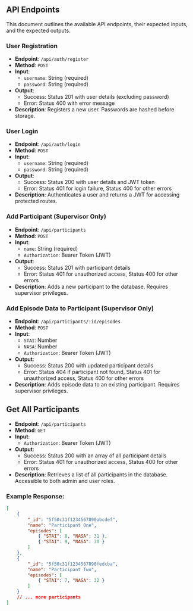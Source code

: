 
## API Endpoints

This document outlines the available API endpoints, their expected inputs, and the expected outputs.


### User Registration

- **Endpoint**: `/api/auth/register`
- **Method**: `POST`
- **Input**:
  - `username`: String (required)
  - `password`: String (required)
- **Output**:
  - Success: Status 201 with user details (excluding password)
  - Error: Status 400 with error message
- **Description**: Registers a new user. Passwords are hashed before storage.


### User Login

- **Endpoint**: `/api/auth/login`
- **Method**: `POST`
- **Input**:
  - `username`: String (required)
  - `password`: String (required)
- **Output**:
  - Success: Status 200 with user details and JWT token
  - Error: Status 401 for login failure, Status 400 for other errors
- **Description**: Authenticates a user and returns a JWT for accessing protected routes.


### Add Participant (Supervisor Only)

- **Endpoint**: `/api/participants`
- **Method**: `POST`
- **Input**:
  - `name`: String (required)
  - `Authorization`: Bearer Token (JWT)
- **Output**:
  - Success: Status 201 with participant details
  - Error: Status 401 for unauthorized access, Status 400 for other errors
- **Description**: Adds a new participant to the database. Requires supervisor privileges.


### Add Episode Data to Participant (Supervisor Only)

- **Endpoint**: `/api/participants/:id/episodes`
- **Method**: `POST`
- **Input**:
  - `STAI`: Number
  - `NASA`: Number
  - `Authorization`: Bearer Token (JWT)
- **Output**:
  - Success: Status 200 with updated participant details
  - Error: Status 404 if participant not found, Status 401 for unauthorized access, Status 400 for other errors
- **Description**: Adds episode data to an existing participant. Requires supervisor privileges.


## Get All Participants

- **Endpoint**: `/api/participants`
- **Method**: `GET`
- **Input**:
  - `Authorization`: Bearer Token (JWT)
- **Output**:
  - Success: Status 200 with an array of all participant details
  - Error: Status 401 for unauthorized access, Status 400 for other errors
- **Description**: Retrieves a list of all participants in the database. Accessible to both admin and user roles.

### Example Response:

```json
[
    {
        "_id": "5f50c31f1234567890abcdef",
        "name": "Participant One",
        "episodes": [
            { "STAI": 8, "NASA": 31 },
            { "STAI": 9, "NASA": 30 }
        ]
    },
    {
        "_id": "5f50c31f1234567890fedcba",
        "name": "Participant Two",
        "episodes": [
            { "STAI": 7, "NASA": 32 }
        ]
    }
    // ... more participants
]
```

